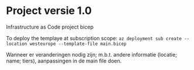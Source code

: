 # Project versie 1.0

Infrastructure as Code project bicep

To deploy the templaye at subscription scope:
`az deployment sub create --location westeurope --template-file main.bicep`

Wanneer er veranderingen nodig zijn; m.b.t. andere informatie (locatie; name; tiers), aanpassingen in de main file doen. 